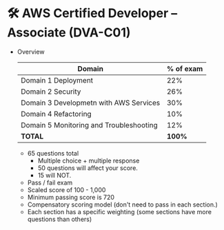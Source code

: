 # 🛠️ AWS Certified Developer – Associate (DVA-C01)

  - Overview

    | Domain   |  % of exam  |
    | -- | -- |
    | Domain 1 Deployment   | 22%   |  
    | Domain 2 Security   |  26%  |
    | Domain 3 Developmetn with AWS Services   |  30%  |
    | Domain 4 Refactoring   |  10%  |
    | Domain 5 Monitoring and Troubleshooting   |  12%  |
    | **TOTAL**   |  **100%**  |


    - 65 questions total 
      - Multiple choice + multiple response
      - 50 questions will affect your score. 
      - 15 will NOT. 
    - Pass / fail exam
    - Scaled score of 100 - 1,000 
    - Minimum passing score is 720
    - Compensatory scoring model (don't need to pass in each section.)
    - Each section has a specific weighting (some sections have more questions than others)
